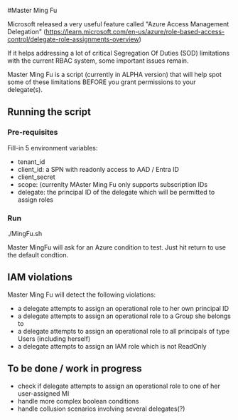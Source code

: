 #Master Ming Fu

Microsoft released a very useful feature called "Azure Access Management Delegation" (https://learn.microsoft.com/en-us/azure/role-based-access-control/delegate-role-assignments-overview)

If it helps addressing a lot of critical Segregation Of Duties (SOD) limitations with the current RBAC system, some important issues remain.

Master Ming Fu is a script (currently in ALPHA version) that will help spot some of these limitations BEFORE you grant permissions to your delegate(s).

## Running the script

### Pre-requisites

Fill-in 5 environment variables:

- tenant_id
- client_id: a SPN with readonly access to AAD / Entra ID
- client_secret
- scope: (currenlty MAster Ming Fu only supports subscription IDs
- delegate: the principal ID of the delegate which will be permitted to assign roles

### Run

./MingFu.sh

Master MingFu will ask for an Azure condition to test. Just hit return to use the default condtion.

## IAM violations

Master Ming Fu will detect the following violations:

- a delegate attempts to assign an operational role to her own principal ID
- a delegate attempts to assign an operational role to a Group she belongs to
- a delegate attempts to assign an operational role to all principals of type Users (including herself)
- a delegate attempts to assign an IAM role which is not ReadOnly

## To be done / work in progress

- check if delegate attempts to assign an operational role to one of her user-assigned MI
- handle more complex boolean conditions
- handle collusion scenarios involving several delegates(?)

